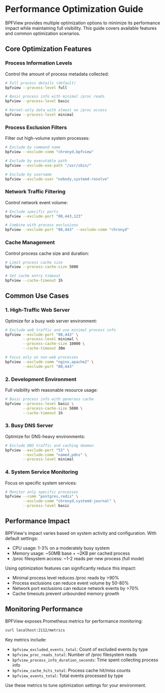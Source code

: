 # Performance Optimization Guide

BPFView provides multiple optimization options to minimize its performance impact while maintaining full visibility. This guide covers available features and common optimization scenarios.

## Core Optimization Features

### Process Information Levels
Control the amount of process metadata collected:
```bash
# Full process details (default)
bpfview --process-level full

# Basic process info with minimal /proc reads
bpfview --process-level basic 

# Kernel-only data with almost no /proc access
bpfview --process-level minimal
```

### Process Exclusion Filters
Filter out high-volume system processes:
```bash
# Exclude by command name
bpfview --exclude-comm "chronyd,bpfview"

# Exclude by executable path
bpfview --exclude-exe-path "/usr/sbin/"

# Exclude by username
bpfview --exclude-user "nobody,systemd-resolve"
```

### Network Traffic Filtering
Control network event volume:
```bash
# Exclude specific ports
bpfview --exclude-port "80,443,123"

# Combine with process exclusions
bpfview --exclude-port "80,443" --exclude-comm "chronyd"
```

### Cache Management
Control process cache size and duration:
```bash
# Limit process cache size
bpfview --process-cache-size 5000

# Set cache entry timeout
bpfview --cache-timeout 1h
```

## Common Use Cases

### 1. High-Traffic Web Server
Optimize for a busy web server environment:
```bash
# Exclude web traffic and use minimal process info
bpfview --exclude-port "80,443" \
        --process-level minimal \
        --process-cache-size 10000 \
        --cache-timeout 30m

# Focus only on non-web processes
bpfview --exclude-comm "nginx,apache2" \
        --exclude-port "80,443"
```

### 2. Development Environment
Full visibility with reasonable resource usage:
```bash
# Basic process info with generous cache
bpfview --process-level basic \
        --process-cache-size 5000 \
        --cache-timeout 1h
```

### 3. Busy DNS Server
Optimize for DNS-heavy environments:
```bash
# Exclude DNS traffic and caching daemon
bpfview --exclude-port "53" \
        --exclude-comm "named,pdns" \
        --process-level minimal
```

### 4. System Service Monitoring
Focus on specific system services:
```bash
# Monitor only specific processes
bpfview --comm "postgres,redis" \
        --exclude-comm "chronyd,systemd-journal" \
        --process-level basic
```

## Performance Impact

BPFView's impact varies based on system activity and configuration. With default settings:

- CPU usage: 1-3% on a moderately busy system
- Memory usage: ~50MB base + ~2KB per cached process
- /proc filesystem access: ~1-2 reads per new process (full mode)

Using optimization features can significantly reduce this impact:

- Minimal process level reduces /proc reads by >90%
- Process exclusions can reduce event volume by 50-80%
- Network port exclusions can reduce network events by >70%
- Cache timeouts prevent unbounded memory growth

## Monitoring Performance

BPFView exposes Prometheus metrics for performance monitoring:

```bash
curl localhost:2112/metrics
```

Key metrics include:
- `bpfview_excluded_events_total`: Count of excluded events by type
- `bpfview_proc_reads_total`: Number of /proc filesystem reads
- `bpfview_process_info_duration_seconds`: Time spent collecting process info
- `bpfview_cache_hits_total`: Process cache hit/miss counts
- `bpfview_events_total`: Total events processed by type

Use these metrics to tune optimization settings for your environment.
